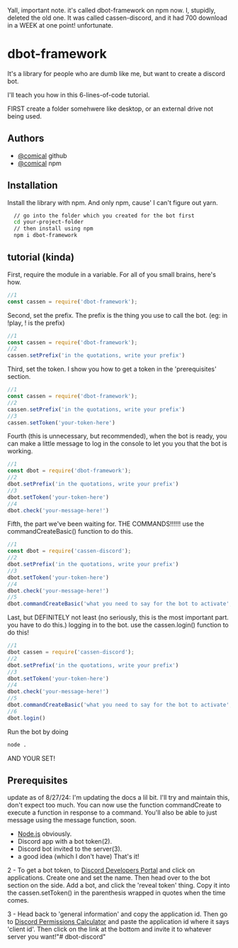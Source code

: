 Yall, important note. it's called dbot-framework on npm now. I, stupidly, deleted the old one. It was called cassen-discord, and it had 700 download in a WEEK at one point! unfortunate.
# dbot-framework
It's a library for people who are dumb like me, but want to create a discord bot.

I'll teach you how in this 6-lines-of-code tutorial.

FIRST create a folder somehwere like desktop, or an external drive not being used.
## Authors

- [@comical](https://github.com/comicalthegreatmodder) github
- [@comical](https://www.npmjs.com/~comical) npm

## Installation

Install the library with npm. And only npm, cause' I can't figure out yarn.

```bash
  // go into the folder which you created for the bot first
  cd your-project-folder
  // then install using npm
  npm i dbot-framework
```
    
## tutorial (kinda)

First, require the module in a variable. For all of you small brains, here's how.
```javascript
//1
const cassen = require('dbot-framework');
```

Second, set the prefix. The prefix is the thing you use to call the bot. (eg: in !play, ! is the prefix)
```javascript
//1
const cassen = require('dbot-framework');
//2
cassen.setPrefix('in the quotations, write your prefix')
```

Third, set the token. I show you how to get a token in the 'prerequisites' section.
```javascript
//1
const cassen = require('dbot-framework');
//2
cassen.setPrefix('in the quotations, write your prefix')
//3
cassen.setToken('your-token-here')
```

Fourth (this is unnecessary, but recommended), when the bot is ready, you can make a little message to log in the console to let you you that the bot is working.
```javascript
//1
const dbot = require('dbot-framework');
//2
dbot.setPrefix('in the quotations, write your prefix')
//3
dbot.setToken('your-token-here')
//4
dbot.check('your-message-here!')
```

Fifth, the part we've been waiting for. THE COMMANDS!!!!!! use the commandCreateBasic() function to do this.
```javascript
//1
const dbot = require('cassen-discord');
//2
dbot.setPrefix('in the quotations, write your prefix')
//3
dbot.setToken('your-token-here')
//4
dbot.check('your-message-here!')
//5
dbot.commandCreateBasic('what you need to say for the bot to activate','what the bot should say!')
```

Last, but DEFINITELY not least (no seriously, this is the most important part. you have to do this.) logging in to the bot. use the cassen.login() function to do this!
```javascript
//1
dbot cassen = require('cassen-discord');
//2
dbot.setPrefix('in the quotations, write your prefix')
//3
dbot.setToken('your-token-here')
//4
dbot.check('your-message-here!')
//5
dbot.commandCreateBasic('what you need to say for the bot to activate','what the bot should say!')
//6
dbot.login()
```
Run the bot by doing
```bash
node .
```
AND YOUR SET!
## Prerequisites

update as of 8/27/24:
I'm updating the docs a lil bit. I'll try and maintain this, don't expect too much. 
You can now use the function commandCreate to execute a function in response to a command. You'll also be able to just message using the message function, soon.

- [Node.js](https://nodejs.org/en) obviously.
- Discord app with a bot token(2).
- Discord bot invited to the server(3).
- a good idea (which I don't have)
That's it!

2 - To get a bot token, to [Discord Developers Portal](https://discord.dev) and click on applications. Create one and set the name. Then head over to the bot section on the side. Add a bot, and click the 'reveal token' thing. Copy it into the cassen.setToken() in the parenthesis wrapped in quotes when the time comes.

3 - Head back to 'general information' and copy the application id. Then go to [Discord Permissions Calculator](https://discordapi.com/permissions.html#8) and paste the application id where it says 'client id'. Then click on the link at the bottom and invite it to whatever server you want!"# dbot-discord" 
